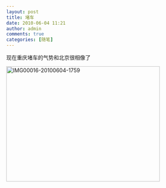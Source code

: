 ```yaml
---
layout: post
title: 堵车
date: 2010-06-04 11:21
author: admin
comments: true
categories: [随笔]
---
```

现在重庆堵车的气势和北京很相像了

<a href="http://blog.maradonasu.com/wp-content/uploads/2010/06/img000162010060417592.jpg"><img style="display:inline;border:0;" title="IMG00016-20100604-1759" src="http://blog.maradonasu.com/wp-content/uploads/2010/06/img00016201006041759_thumb2.jpg" border="0" alt="IMG00016-20100604-1759" width="408" height="307" /></a>
